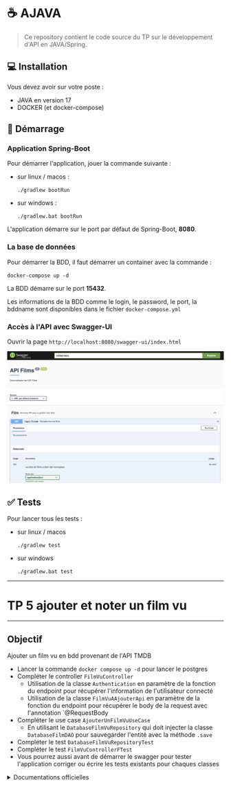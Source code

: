 # ☕ AJAVA

> Ce repository contient le code source du TP sur le développement d'API en JAVA/Spring.

## 💻 Installation

Vous devez avoir sur votre poste :

* JAVA en version 17
* DOCKER (et docker-compose)

## 🚀 Démarrage

### Application Spring-Boot

Pour démarrer l'application, jouer la commande suivante :

* sur linux / macos :
    ```shell
    ./gradlew bootRun
    ```
* sur windows :
    ```shell
    ./gradlew.bat bootRun
    ```

L'application démarre sur le port par défaut de Spring-Boot, **8080**.

### La base de données

Pour démarrer la BDD, il faut démarrer un container avec la commande :

``` shell
docker-compose up -d
```

La BDD démarre sur le port **15432**.

Les informations de la BDD comme le login, le password, le port, la bddname sont disponibles dans le
fichier `docker-compose.yml`

### Accès à l'API avec Swagger-UI

Ouvrir la page `http://localhost:8080/swagger-ui/index.html`

![Swagger UI](doc/img/swagger.png)

## :white_check_mark: Tests

Pour lancer tous les tests :

* sur linux / macos
    ```shell
    ./gradlew test
    ```
* sur windows
    ```shell
    ./gradlew.bat test
    ```

---

# TP 5 ajouter et noter un film vu
---

## Objectif

Ajouter un film vu en bdd provenant de l'API TMDB

* Lancer la commande `docker compose up -d` pour lancer le postgres
* Compléter le controller `FilmVuController`
  * Utilisation de la classe `Authentication` en paramètre de la fonction du endpoint pour récupérer l'information de l'utilisateur connecté
  * Utilisation de la classe `FilmVuAAjouterApi` en paramètre de la fonction du endpoint pour récupérer le body de la request avec l'annotation `@RequestBody
* Compléter le use case `AjouterUnFilmVuUseCase`
  * En utilisant le `DatabaseFilmVuRepository` qui doit injecter la classe `DatabaseFilmDAO` pour sauvegarder l'entité avec la méthode `.save`
* Compléter le test `DatabaseFilmVuRepositoryTest`
* Compléter le test `FilmVuControllerFTest`
* Vous pourrez aussi avant de démarrer le swagger pour tester l'application corriger ou écrire les tests existants pour chaques classes


<details>
  <summary>Documentations officielles</summary>

### Documentations Spring

* [Official Gradle documentation](https://docs.gradle.org)
* [Spring Boot Gradle Plugin Reference Guide](https://docs.spring.io/spring-boot/docs/2.7.1/gradle-plugin/reference/html/)
* [Create an OCI image](https://docs.spring.io/spring-boot/docs/2.7.1/gradle-plugin/reference/html/#build-image)
* [Testcontainers Postgres Module Reference Guide](https://www.testcontainers.org/modules/databases/postgres/)
* [Spring Boot DevTools](https://docs.spring.io/spring-boot/docs/2.7.1/reference/htmlsingle/#using.devtools)
* [Spring Security](https://docs.spring.io/spring-boot/docs/2.7.1/reference/htmlsingle/#web.security)
* [Spring Web](https://docs.spring.io/spring-boot/docs/2.7.1/reference/htmlsingle/#web)
* [Testcontainers](https://www.testcontainers.org/)
* [Spring REST Docs](https://docs.spring.io/spring-restdocs/docs/current/reference/html5/)
* [Spring Data JPA](https://docs.spring.io/spring-boot/docs/2.7.1/reference/htmlsingle/#data.sql.jpa-and-spring-data)
* [Spring Boot Actuator](https://docs.spring.io/spring-boot/docs/2.7.1/reference/htmlsingle/#actuator)

### Guides

* [Securing a Web Application](https://spring.io/guides/gs/securing-web/)
* [Spring Boot and OAuth2](https://spring.io/guides/tutorials/spring-boot-oauth2/)
* [Authenticating a User with LDAP](https://spring.io/guides/gs/authenticating-ldap/)
* [Building a RESTful Web Service](https://spring.io/guides/gs/rest-service/)
* [Serving Web Content with Spring MVC](https://spring.io/guides/gs/serving-web-content/)
* [Building REST services with Spring](https://spring.io/guides/tutorials/rest/)
* [Accessing Data with JPA](https://spring.io/guides/gs/accessing-data-jpa/)
* [Building a RESTful Web Service with Spring Boot Actuator](https://spring.io/guides/gs/actuator-service/)

### Liens supplémentaires

* [Gradle Build Scans – insights for your project's build](https://scans.gradle.com#gradle)

</details>
